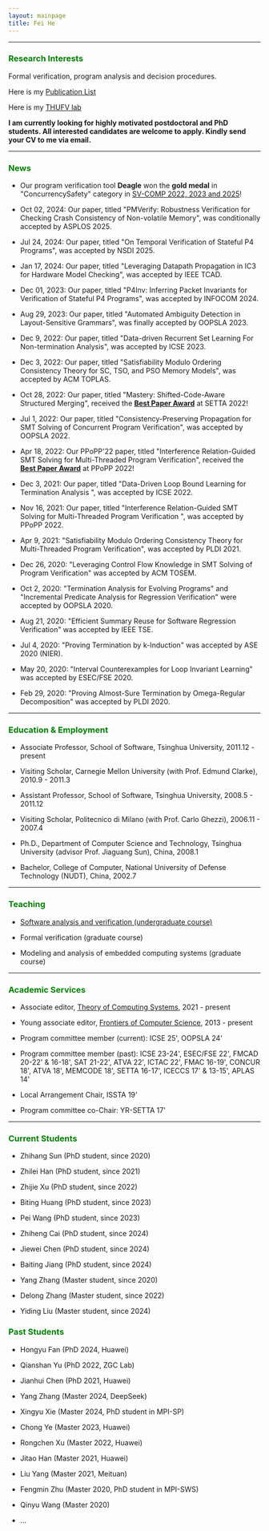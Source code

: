 ```yaml
---
layout: mainpage
title: Fei He
---
```


---

### <font color=green>Research Interests</font>

Formal verification, program analysis and decision procedures.

Here is my [Publication List](./publications.html)

Here is my [THUFV lab](https://thufv.github.io/) 

**I am currently looking for highly motivated postdoctoral and PhD students. All interested candidates are welcome to apply. Kindly send your CV to me via email.**

---


### <font color=green>News</font>

- Our program verification tool **Deagle** won the **gold medal** in \"ConcurrencySafety\" category in [SV-COMP 2022, 2023 and 2025](https://sv-comp.sosy-lab.org/2025/results/results-verified/)!

- Oct 02, 2024: Our paper, titled \"PMVerify: Robustness Verification for Checking Crash Consistency of Non-volatile Memory\", was conditionally accepted by ASPLOS 2025. 

- Jul 24, 2024: Our paper, titled \"On Temporal Verification of Stateful P4 Programs\", was accepted by NSDI 2025. 

- Jan 17, 2024: Our paper, titled \"Leveraging Datapath Propagation in IC3 for Hardware Model Checking\", was accepted by IEEE TCAD. 

- Dec 01, 2023: Our paper, titled \"P4Inv: Inferring Packet Invariants for Verification of Stateful P4 Programs\", was accepted by INFOCOM 2024. 

- Aug 29, 2023: Our paper, titled \"Automated Ambiguity Detection in Layout-Sensitive Grammars\", was finally accepted by OOPSLA 2023. 

- Dec 9, 2022: Our paper, titled \"Data-driven Recurrent Set Learning For Non-termination Analysis\", was accepted by ICSE 2023.

- Dec 3, 2022: Our paper, titled \"Satisfiability Modulo Ordering Consistency Theory for SC, TSO, and PSO Memory Models\", was accepted by ACM TOPLAS.

- Oct 28, 2022: Our paper, titled \"Mastery: Shifted-Code-Aware Structured Merging\", received the [**Best Paper Award**](https://lcs.ios.ac.cn/setta2022/index.php) at SETTA 2022!

- Jul 1, 2022: Our paper, titled \"Consistency-Preserving Propagation for SMT Solving of Concurrent Program Verification\", was accepted by OOPSLA 2022.

- Apr 18, 2022: Our PPoPP\'22 paper, titled \"Interference Relation-Guided SMT Solving for Multi-Threaded Program Verification\", received the [**Best Paper Award**](https://ppopp22.sigplan.org/) at PPoPP 2022!

- Dec 3, 2021: Our paper, titled \"Data-Driven Loop Bound Learning for Termination Analysis \", was accepted by ICSE 2022. 

- Nov 16, 2021: Our paper, titled \"Interference Relation-Guided SMT Solving for Multi-Threaded Program Verification \", was accepted by PPoPP 2022.

- Apr 9, 2021: \"Satisfiability Modulo Ordering Consistency Theory for Multi-Threaded Program Verification\", was accepted by PLDI 2021.

- Dec 26, 2020: \"Leveraging Control Flow Knowledge in SMT Solving of Program Verification\" was accepted by ACM TOSEM. 

- Oct 2, 2020: \"Termination Analysis for Evolving Programs\" and \"Incremental Predicate Analysis for Regression Verification\" were accepted by OOPSLA 2020.

- Aug 21, 2020: \"Efficient Summary Reuse for Software Regression Verification\" was accepted by IEEE TSE.

- Jul 4, 2020: \"Proving Termination by k-Induction\" was accepted by ASE 2020 (NIER).

- May 20, 2020: \"Interval Counterexamples for Loop Invariant Learning\" was accepted by ESEC/FSE 2020.

- Feb 29, 2020: \"Proving Almost-Sure Termination by Omega-Regular Decomposition\" was accepted by PLDI 2020.

---

### <font color=green>Education & Employment</font>

- Associate Professor, School of Software, Tsinghua University, 2011.12 - present

- Visiting Scholar, Carnegie Mellon University (with Prof. Edmund Clarke), 2010.9 - 2011.3

- Assistant Professor, School of Software, Tsinghua University, 2008.5 - 2011.12

- Visiting Scholar, Politecnico di Milano (with Prof. Carlo Ghezzi), 2006.11 - 2007.4

- Ph.D., Department of Computer Science and Technology, Tsinghua University (advisor Prof. Jiaguang Sun), China, 2008.1

- Bachelor, College of Computer, National University of Defense Technology (NUDT), China, 2002.7

---

### <font color=green>Teaching</font>

- [Software analysis and verification (undergraduate course)](./teaching/ProgramVerification/s25/index.md)
  
- Formal verification (graduate course)

- Modeling and analysis of embedded computing systems (graduate course)

---

### <font color=green>Academic Services</font>

- Associate editor, [Theory of Computing Systems](https://link.springer.com/journal/224/editorial-board), 2021 - present

- Young associate editor, [Frontiers of Computer Science](http://journal.hep.com.cn/fcs/EN/column/column22267.shtml#list), 2013 - present

- Program committee member (current): ICSE 25\', OOPSLA 24\' 

- Program committee member (past): ICSE 23-24\', ESEC/FSE 22\', FMCAD 20-22\' & 16-18\', SAT 21-22\', ATVA 22\', ICTAC 22\', FMAC 16-19\', CONCUR 18\', ATVA 18\', MEMCODE 18\', SETTA 16-17\', ICECCS 17\' & 13-15\', APLAS 14\'

- Local Arrangement Chair, ISSTA 19\'

- Program committee co-Chair: YR-SETTA 17\'

---

### <font color=green>Current Students</font>

- Zhihang Sun (PhD student, since 2020)

- Zhilei Han (PhD student, since 2021)

- Zhijie Xu (PhD student, since 2022)

- Biting Huang (PhD student, since 2023)

- Pei Wang (PhD student, since 2023)

- Zhiheng Cai (PhD student, since 2024)

- Jiewei Chen (PhD student, since 2024)

- Baiting Jiang (PhD student, since 2024)

- Yang Zhang (Master student, since 2020)

- Delong Zhang (Master student, since 2022)

- Yiding Liu (Master student, since 2024)

### <font color=green>Past Students</font>

- Hongyu Fan (PhD 2024, Huawei)

- Qianshan Yu (PhD 2022, ZGC Lab)

- Jianhui Chen (PhD 2021, Huawei)

- Yang Zhang (Master 2024, DeepSeek)

- Xingyu Xie (Master 2024, PhD student in MPI-SP)

- Chong Ye (Master 2023, Huawei)

- Rongchen Xu (Master 2022, Huawei)

- Jitao Han (Master 2021, Huawei)

- Liu Yang (Master 2021, Meituan)

- Fengmin Zhu (Master 2020, PhD student in MPI-SWS)

- Qinyu Wang (Master 2020)

- ... 
